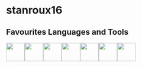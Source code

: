 # stanroux16

## Favourites Languages and Tools
<img width="50" height="50" src="https://cdn.jsdelivr.net/gh/devicons/devicon/icons/cplusplus/cplusplus-original.svg" margin="20"/><img width="50" height="50" src="https://cdn.jsdelivr.net/gh/devicons/devicon/icons/vscode/vscode-original.svg" margin="20"/><img width="50" height="50" src="https://cdn.jsdelivr.net/gh/devicons/devicon/icons/html5/html5-original-wordmark.svg"  margin="20"/><img width="50" height="50" src="https://cdn.jsdelivr.net/gh/devicons/devicon/icons/css3/css3-original-wordmark.svg"  margin="20"/><img width="50" height="50" src="https://cdn.jsdelivr.net/gh/devicons/devicon/icons/react/react-original-wordmark.svg" margin="20" /><img width="50" height="50" src="https://cdn.jsdelivr.net/gh/devicons/devicon/icons/nodejs/nodejs-original.svg" margin="20"/><img width="50" height="50" src="https://external-content.duckduckgo.com/iu/?u=https%3A%2F%2Fcdn.picpng.com%2Flogo%2Flanguage-logo-python-44976.png&f=1&nofb=1&ipt=dce5d367a2b3ae255d151cdd779ba83f554336b51b964dcbd3b3507b922a0c38&ipo=images" margin="20"/>
